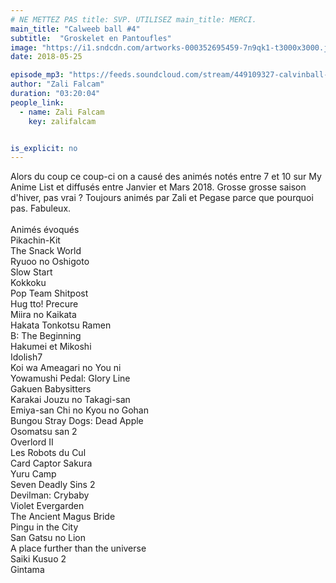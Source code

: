 ```yaml
---
# NE METTEZ PAS title: SVP. UTILISEZ main_title: MERCI.
main_title: "Calweeb ball #4"
subtitle:  "Groskelet en Pantoufles"
image: "https://i1.sndcdn.com/artworks-000352695459-7n9qk1-t3000x3000.jpg"
date: 2018-05-25

episode_mp3: "https://feeds.soundcloud.com/stream/449109327-calvinball-radio-calweeb-ball-4-groskelet-en-pantoufles.mp3"
author: "Zali Falcam"
duration: "03:20:04"
people_link: 
  - name: Zali Falcam
    key: zalifalcam


is_explicit: no
---
```


<PodcastHeader/>

<!-- ECRIRE LA DESCRIPTION DE L'EPISODE SOUS CETTE LIGNE -->
Alors du coup ce coup-ci on a causé des animés notés entre 7 et 10 sur My Anime List et diffusés entre Janvier et Mars 2018. Grosse grosse saison d'hiver, pas vrai ? Toujours animés par Zali et Pegase parce que pourquoi pas. Fabuleux.<br><br>Animés évoqués<br>Pikachin-Kit<br>The Snack World<br>Ryuoo no Oshigoto<br>Slow Start<br>Kokkoku<br>Pop Team Shitpost<br>Hug tto! Precure<br>Miira no Kaikata<br>Hakata Tonkotsu Ramen<br>B: The Beginning<br>Hakumei et Mikoshi<br>Idolish7<br>Koi wa Ameagari no You ni<br>Yowamushi Pedal: Glory Line<br>Gakuen Babysitters<br>Karakai Jouzu no Takagi-san<br>Emiya-san Chi no Kyou no Gohan<br>Bungou Stray Dogs: Dead Apple<br>Osomatsu san 2<br>Overlord II<br>Les Robots du Cul<br>Card Captor Sakura<br>Yuru Camp<br>Seven Deadly Sins 2<br>Devilman: Crybaby<br>Violet Evergarden<br>The Ancient Magus Bride<br>Pingu in the City<br>San Gatsu no Lion<br>A place further than the universe<br>Saiki Kusuo 2<br>Gintama

